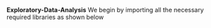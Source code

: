 **Exploratory-Data-Analysis**
We begin by importing all the necessary required libraries as shown below 

